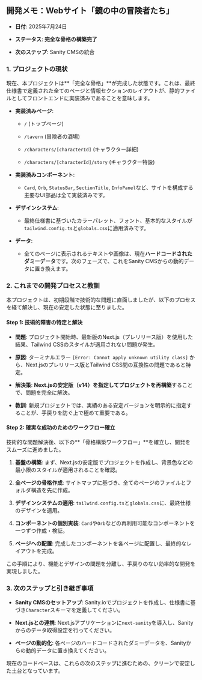 ## 開発メモ：Webサイト「鏡の中の冒険者たち」

- **日付**: 2025年7月24日
    
- **ステータス**: **完全な骨格の構築完了**
    
- **次のステップ**: Sanity CMSの統合
    

### 1. プロジェクトの現状

現在、本プロジェクトは**「完全な骨格」**が完成した状態です。これは、最終仕様書で定義された全てのページと情報セクションのレイアウトが、静的ファイルとしてフロントエンドに実装済みであることを意味します。

- **実装済みページ**:
    
    - `/` (トップページ)
        
    - `/tavern` (冒険者の酒場)
        
    - `/characters/[characterId]` (キャラクター詳細)
        
    - `/characters/[characterId]/story` (キャラクター特設)
        
- **実装済みコンポーネント**:
    
    - `Card`, `Orb`, `StatusBar`, `SectionTitle`, `InfoPanel`など、サイトを構成する主要なUI部品は全て実装済みです。
        
- **デザインシステム**:
    
    - 最終仕様書に基づいたカラーパレット、フォント、基本的なスタイルが`tailwind.config.ts`と`globals.css`に適用済みです。
        
- **データ**:
    
    - 全てのページに表示されるテキストや画像は、現在**ハードコードされたダミーデータ**です。次のフェーズで、これをSanity CMSからの動的データに置き換えます。
        

### 2. これまでの開発プロセスと教訓

本プロジェクトは、初期段階で技術的な問題に直面しましたが、以下のプロセスを経て解決し、現在の安定した状態に至りました。

#### Step 1: 技術的障害の特定と解決

- **問題**: プロジェクト開始時、最新版のNext.js（プレリリース版）を使用した結果、Tailwind CSSのスタイルが適用されない問題が発生。
    
- **原因**: ターミナルエラー `[Error: Cannot apply unknown utility class]` から、Next.jsのプレリリース版とTailwind CSS間の互換性の問題であると特定。
    
- **解決策**: **Next.jsの安定版（v14）を指定してプロジェクトを再構築**することで、問題を完全に解決。
    
- **教訓**: 新規プロジェクトでは、実績のある安定バージョンを明示的に指定することが、手戻りを防ぐ上で極めて重要である。
    

#### Step 2: 確実な成功のためのワークフロー確立

技術的な問題解決後、以下の**「骨格構築ワークフロー」**を確立し、開発をスムーズに進めました。

1. **基盤の構築**: まず、Next.jsの安定版でプロジェクトを作成し、背景色などの最小限のスタイルが適用されることを確認。
    
2. **全ページの骨格作成**: サイトマップに基づき、全てのページのファイルとフォルダ構造を先に作成。
    
3. **デザインシステムの適用**: `tailwind.config.ts`と`globals.css`に、最終仕様のデザインを適用。
    
4. **コンポーネントの個別実装**: `Card`や`Orb`などの再利用可能なコンポーネントを一つずつ作成・検証。
    
5. **ページへの配置**: 完成したコンポーネントを各ページに配置し、最終的なレイアウトを完成。
    

この手順により、機能とデザインの問題を分離し、手戻りのない効率的な開発を実現しました。

### 3. 次のステップと引き継ぎ事項

- **Sanity CMSのセットアップ**: Sanity.ioでプロジェクトを作成し、仕様書に基づき`Character`スキーマを定義してください。
    
- **Next.jsとの連携**: Next.jsアプリケーションに`next-sanity`を導入し、Sanityからのデータ取得設定を行ってください。
    
- **ページの動的化**: 各ページのハードコードされたダミーデータを、Sanityからの動的データに置き換えてください。
    

現在のコードベースは、これらの次のステップに進むための、クリーンで安定した土台となっています。